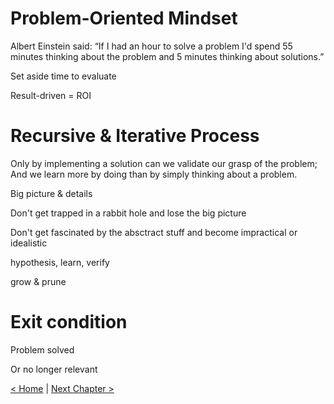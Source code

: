 # Problem-Oriented Mindset

Albert Einstein said: “If I had an hour to solve a problem I'd spend 55 minutes thinking about the problem and 5 minutes thinking about solutions.”

Set aside time to evaluate

Result-driven = ROI

# Recursive & Iterative Process

Only by implementing a solution can we validate our grasp of the problem; And we learn more by doing than by simply thinking about a problem.

Big picture & details

Don't get trapped in a rabbit hole and lose the big picture

Don't get fascinated by the absctract stuff and become impractical or idealistic

hypothesis, learn, verify

grow & prune

# Exit condition

Problem solved

Or no longer relevant

[< Home](README.md) | [Next Chapter >](2_main.md)
